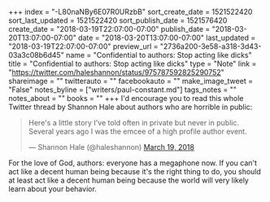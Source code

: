 +++
index = "-L80naNBy6E07R0URzbB"
sort_create_date = 1521522420
sort_last_updated = 1521522420
sort_publish_date = 1521576420
create_date = "2018-03-19T22:07:00-07:00"
publish_date = "2018-03-20T13:07:00-07:00"
date = "2018-03-20T13:07:00-07:00"
last_updated = "2018-03-19T22:07:00-07:00"
preview_url = "2736a200-3e58-a318-3d43-03a3c08b6d45"
name = "Confidential to authors: Stop acting like dicks"
title = "Confidential to authors: Stop acting like dicks"
type = "Note"
link = "https://twitter.com/haleshannon/status/975787592825290752"
shareimage = ""
twitterauto = ""
facebookauto = ""
make_image_tweet = "False"
notes_byline = ["writers/paul-constant.md"]
tags_notes = ""
notes_about = ""
books = ""
+++
I'd encourage you to read this whole Twitter thread by Shannon Hale about authors who are horrible in public:

<blockquote class="twitter-tweet" data-lang="en"><p lang="en" dir="ltr">Here&#39;s a little story I&#39;ve told often in private but never in public. Several years ago I was the emcee of a high profile author event.</p>&mdash; Shannon Hale (@haleshannon) <a href="https://twitter.com/haleshannon/status/975787592825290752?ref_src=twsrc%5Etfw">March 19, 2018</a></blockquote>

For the love of God, authors: everyone has a megaphone now. If you can't act like a decent human being because it's the right thing to do, you should at least act like a decent human being because the world will very likely learn about your behavior.
